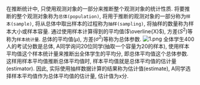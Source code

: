 在推断统计中, 只使用观测对象的一部分来推断整个观测对象的统计性质. 将要推断的整个观测对象称为`总体(population)`, 将用于推断的观测对象的一部分称为`样本(sample)`, 将从总体中取出样本的过程称为`抽样(sampling)`, 将抽样的数量称为样本大小或样本容量. 通过使用样本计算得到的平均值($\overline{X}$), 方差($S^2$)等称为`样本统计量`. 总体的平均值($\mu$), 方差($\sigma^2$)等称为总体参数.
![1.png](1.png)
全体学生400人的考试分数是总体, A同学询问20位同学(抽取一个容量为20的样本), 使用样本平均值这个样本统计量来推断出全体学生的平均分, 即总体平均值这个总体参数.
这样用样本平均值推断总体平均值时, 样本平均值就是总体平均值的估计量(estimator). 因此, 实际使用抽样数据计算的结果称为估计值(estimate), A同学选择样本平均值作为总体平均值的估计量, 估计值为x分.



